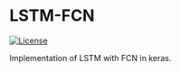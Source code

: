 # LSTM-FCN
[![License](https://img.shields.io/github/license/mashape/apistatus.svg?maxAge=2592000)](https://github.com/ShobhitLamba/LSTM-FCN/blob/master/LICENSE)

Implementation of LSTM with FCN in keras.
